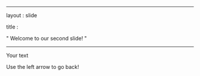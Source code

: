 

---

layout
: 
slide


title
: 

"
Welcome to our second slide!
"


---

Your text


Use the left arrow to go back!

